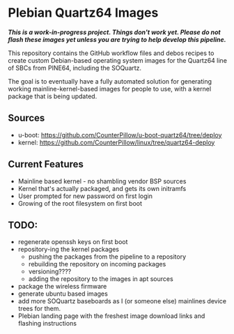 # Plebian Quartz64 Images

***This is a work-in-progress project. Things don't work yet. Please do not
flash these images yet unless you are trying to help develop this pipeline.***

This repository contains the GitHub workflow files and debos recipes to create
custom Debian-based operating system images for the Quartz64 line of SBCs from
PINE64, including the SOQuartz.

The goal is to eventually have a fully automated solution for generating
working mainline-kernel-based images for people to use, with a kernel package
that is being updated.


## Sources

* u-boot: https://github.com/CounterPillow/u-boot-quartz64/tree/deploy
* kernel: https://github.com/CounterPillow/linux/tree/quartz64-deploy


## Current Features

* Mainline based kernel - no shambling vendor BSP sources
* Kernel that's actually packaged, and gets its own initramfs
* User prompted for new password on first login
* Growing of the root filesystem on first boot


## TODO:

* regenerate openssh keys on first boot
* repository-ing the kernel packages
    * pushing the packages from the pipeline to a repository
    * rebuilding the repository on incoming packages
    * versioning????
    * adding the repository to the images in apt sources
* package the wireless firmware
* generate ubuntu based images
* add more SOQuartz baseboards as I (or someone else) mainlines device trees for
  them.
* Plebian landing page with the freshest image download links and flashing
  instructions
